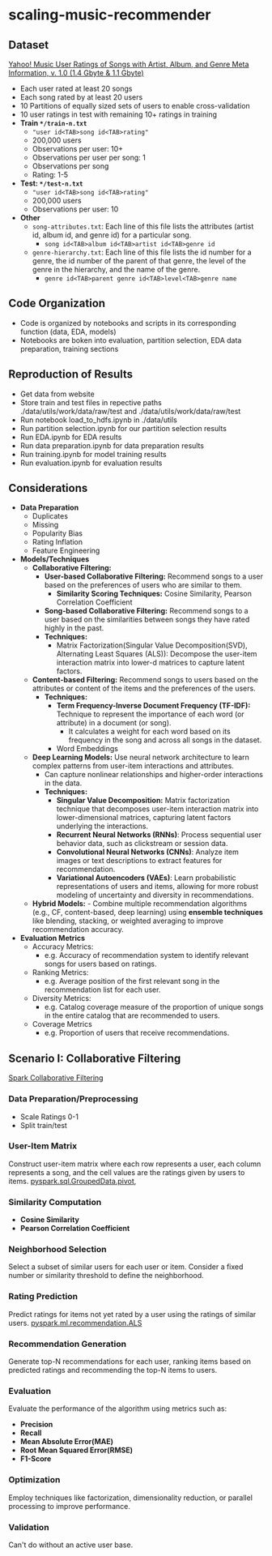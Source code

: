 # scaling-music-recommender

## Dataset

[Yahoo! Music User Ratings of Songs with Artist, Album, and Genre Meta Information, v. 1.0 (1.4 Gbyte & 1.1 Gbyte)](https://webscope.sandbox.yahoo.com/catalog.php?datatype=r&did=2)

- Each user rated at least 20 songs
- Each song rated by at least 20 users
- 10 Partitions of equally sized sets of users to enable cross-validation
- 10 user ratings in test with remaining 10+ ratings in training
- **Train `*/train-n.txt`**
  - `"user id<TAB>song id<TAB>rating"`
  - 200,000 users
  - Observations per user: 10+
  - Observations per user per song: 1
  - Observations per song
  - Rating: 1-5
- **Test: `*/test-n.txt`**
  - `"user id<TAB>song id<TAB>rating"`
  - 200,000 users
  - Observations per user: 10
- **Other**
  - `song-attributes.txt`: Each line of this file lists the attributes (artist id, album id, and genre id) for a particular song.
    - `song id<TAB>album id<TAB>artist id<TAB>genre id`
  - `genre-hierarchy.txt`: Each line of this file lists the id number for a genre, the id number of the parent of that genre, the level of the genre in the hierarchy, and the name of the genre.
    - `genre id<TAB>parent genre id<TAB>level<TAB>genre name`

## Code Organization
  - Code is organized by notebooks and scripts in its corresponding function (data, EDA, models)
  - Notebooks are boken into evaluation, partition selection, EDA data preparation, training sections

## Reproduction of Results
  - Get data from website
  - Store train and test files in repective paths ./data/utils/work/data/raw/test and ./data/utils/work/data/raw/test
  - Run notebook load_to_hdfs.ipynb in ./data/utils
  - Run partition selection.ipynb for our partition selection results
  - Run EDA.ipynb for EDA results
  - Run data preparation.ipynb for data preparation results
  - Run training.ipynb for model training results
  - Run evaluation.ipynb for evaluation results
    

## Considerations

- **Data Preparation**
  - Duplicates
  - Missing
  - Popularity Bias
  - Rating Inflation
  - Feature Engineering
- **Models/Techniques**
  - **Collaborative Filtering:**
    - **User-based Collaborative Filtering:** Recommend songs to a user based on the preferences of users who are similar to them.
      - **Similarity Scoring Techniques:** Cosine Similarity, Pearson Correlation Coefficient
    - **Song-based Collaborative Filtering:** Recommend songs to a user based on the similarities between songs they have rated highly in the past.
    - **Techniques:**
      - Matrix Factorization(Singular Value Decomposition(SVD), Alternating Least Squares (ALS)): Decompose the user-item interaction matrix into lower-d matrices to capture latent factors.
  - **Content-based Filtering:** Recommend songs to users based on the attributes or content of the items and the preferences of the users.
    - **Techniques:**
      - **Term Frequency-Inverse Document Frequency (TF-IDF):** Technique to represent the importance of each word (or attribute) in a document (or song).
        - It calculates a weight for each word based on its frequency in the song and across all songs in the dataset.
      - Word Embeddings
  - **Deep Learning Models:** Use neural network architecture to learn complex patterns from user-item interactions and attributes.
    - Can capture nonlinear relationships and higher-order interactions in the data.
    - **Techniques:**
      - **Singular Value Decomposition:** Matrix factorization technique that decomposes user-item interaction matrix into lower-dimensional matrices, capturing latent factors underlying the interactions.
      - **Recurrent Neural Networks (RNNs)**: Process sequential user behavior data, such as clickstream or session data.
      - **Convolutional Neural Networks (CNNs)**: Analyze item images or text descriptions to extract features for recommendation.
      - **Variational Autoencoders (VAEs)**: Learn probabilistic representations of users and items, allowing for more robust modeling of uncertainty and diversity in recommendations.
  - **Hybrid Models:** - Combine multiple recommendation algorithms (e.g., CF, content-based, deep learning) using **ensemble techniques** like blending, stacking, or weighted averaging to improve recommendation accuracy.
- **Evaluation Metrics**
  - Accuracy Metrics:
    - e.g. Accuracy of recommendation system to identify relevant songs for users based on ratings.
  - Ranking Metrics:
    - e.g. Average position of the first relevant song in the recommendation list for each user.
  - Diversity Metrics:
    - e.g. Catalog coverage measure of the proportion of unique songs in the entire catalog that are recommended to users.
  - Coverage Metrics
    - e.g. Proportion of users that receive recommendations.

## Scenario I: Collaborative Filtering

[Spark Collaborative Filtering](https://spark.apache.org/docs/latest/ml-collaborative-filtering.html)

### Data Preparation/Preprocessing

- Scale Ratings 0-1
- Split train/test

### User-Item Matrix

Construct user-item matrix where each row represents a user, each column represents a song, and the cell values are the ratings given by users to items.
[pyspark.sql.GroupedData.pivot](https://spark.apache.org/docs/latest/api/python/reference/pyspark.sql/api/pyspark.sql.GroupedData.pivot.html),

### Similarity Computation

- **Cosine Similarity**
- **Pearson Correlation Coefficient**

### Neighborhood Selection

Select a subset of similar users for each user or item. Consider a fixed number or similarity threshold to define the neighborhood.

### Rating Prediction

Predict ratings for items not yet rated by a user using the ratings of similar users.
[pyspark.ml.recommendation.ALS](https://spark.apache.org/docs/latest/api/python/reference/api/pyspark.ml.recommendation.ALS.html)

### Recommendation Generation

Generate top-N recommendations for each user, ranking items based on predicted ratings and recommending the top-N items to users.

### Evaluation

Evaluate the performance of the algorithm using metrics such as:

- **Precision**
- **Recall**
- **Mean Absolute Error(MAE)**
- **Root Mean Squared Error(RMSE)**
- **F1-Score**

### Optimization

Employ techniques like factorization, dimensionality reduction, or parallel processing to improve performance.

### Validation

Can't do without an active user base.
